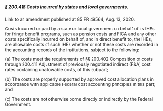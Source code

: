 ##### § 200.418 Costs incurred by states and local governments. #####

Link to an amendment published at 85 FR 49564, Aug. 13, 2020.

Costs incurred or paid by a state or local government on behalf of its IHEs for fringe benefit programs, such as pension costs and FICA and any other costs specifically incurred on behalf of, and in direct benefit to, the IHEs, are allowable costs of such IHEs whether or not these costs are recorded in the accounting records of the institutions, subject to the following:

(a) The costs meet the requirements of §§ 200.402 Composition of costs through 200.411 Adjustment of previously negotiated indirect (F&A) cost rates containing unallowable costs, of this subpart;

(b) The costs are properly supported by approved cost allocation plans in accordance with applicable Federal cost accounting principles in this part; and

(c) The costs are not otherwise borne directly or indirectly by the Federal Government.